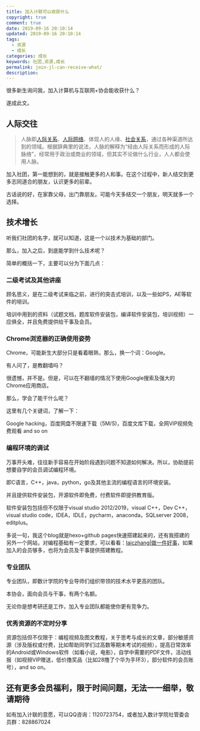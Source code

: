 ```yaml
---
title: 加入计联可以收获什么
copyright: true
comment: true
date: 2019-09-16 20:10:14
updated: 2019-09-16 20:10:14
tags:
  - 资源
  - 成长
categories: 成长
keywords: 社团,资源,成长
permalink: join-jl-can-receive-what/
description:
---
```


很多新生询问我，加入计算机与互联网+协会能收获什么？

遂成此文。

<!-- more -->

## 人际交往

> 人脉即[人际关系](https://baike.baidu.com/item/%E4%BA%BA%E9%99%85%E5%85%B3%E7%B3%BB/492898)、[人际网络](https://baike.baidu.com/item/%E4%BA%BA%E9%99%85%E7%BD%91%E7%BB%9C/10750784)、体现人的人缘、[社会关系](https://baike.baidu.com/item/%E7%A4%BE%E4%BC%9A%E5%85%B3%E7%B3%BB/6543215)，通过各种渠道所达到的领域。根据辞典里的说法，人脉的解释为“经由人际关系而形成的人际脉络”，经常用于政治或商业的领域，但其实不论做什么行业，人人都会使用人脉。  

加入社团，第一能想到的，就是接触更多的人和事。在这个过程中，新人结交到更多志同道合的朋友，认识更多的前辈。

古话说的好，在家靠父母，出门靠朋友。可能今天多结交一个朋友，明天就多一个选择。

## 技术增长

听我们社团的名字，就可以知道，这是一个以技术为基础的部门。

那么，加入之后，到底能学到什么技术呢？

简单的概括一下，主要可以分为下面几点：

### 二级考试及其他讲座

顾名思义，是在二级考试来临之前，进行的突击式培训，以及一些如PS，AE等软件的培训。

培训中用到的资料（试题文档，题库软件安装包，编译软件安装包，培训视频）一应俱全，并且免费提供给干事及会员。

### Chrome浏览器的正确使用姿势

Chrome，可能新生大部分只是看着眼熟，那么，换一个词：Google。

有人问了，是教翻墙吗？

很遗憾，并不是。但是，可以在不翻墙的情况下使用Google搜索及强大的Chrome应用商店。

那么，学会了能干什么呢？

这里有几个关键词，了解一下：

Google hacking，百度网盘不限速下载（5M/S)，百度文库下载，全网VIP视频免费观看 and so on

### 编程环境的调试

万事开头难，往往新手容易在开始阶段遇到问题不知道如何解决。所以，协助提前想要自学的会员调试编程环境。

即C语言，C++，java，python，go及其他主流的编程语言的环境安装。

并且提供软件安装包，开源软件即免费，付费软件即提供教育版。

软件安装包包括但不仅限于visual studio 2012/2019，visual C++，Dev C++，visual studio code，IDEA，IDLE，pycharm，anaconda，SQLserver 2008，editplus。

多说一句，我这个blog就是hexo+github pages快速搭建起来的，还有我搭建的另外一个网站，对编程基础有一定要求，可以看看：[laiczhang|做一件好事](https://39.96.24.63/ )，如果加入的会员够多，也将为会员及干事提供搭建教程。

### 专业团队

专业团队，即数计学院的专业导师们组织带领的技术水平更高的团队。

本协会，面向会员与干事，有两个名额。

无论你是想考研还是工作，加入专业团队都能使你更有竞争力。

### 优秀资源的不定时分享

资源包括但不仅限于：编程视频及图文教程，关于思考与成长的文章，部分敏感资源（涉及版权或付费，比如帮助同学们过高数等期末考试的视频），提高日常效率的Android或Windows软件（如看小说，电影），自学中需要的PDF文件，活动线报（如视频VIP赠送，低价撸奖品（比如28撸了个华为手环3），部分软件的会员账号），and so on。

## 还有更多会员福利，限于时间问题，无法一一细举，敬请期待

如有加入计联的意愿，可以QQ咨询：1120723754，或者加入数计学院社管委会员群：828867024
